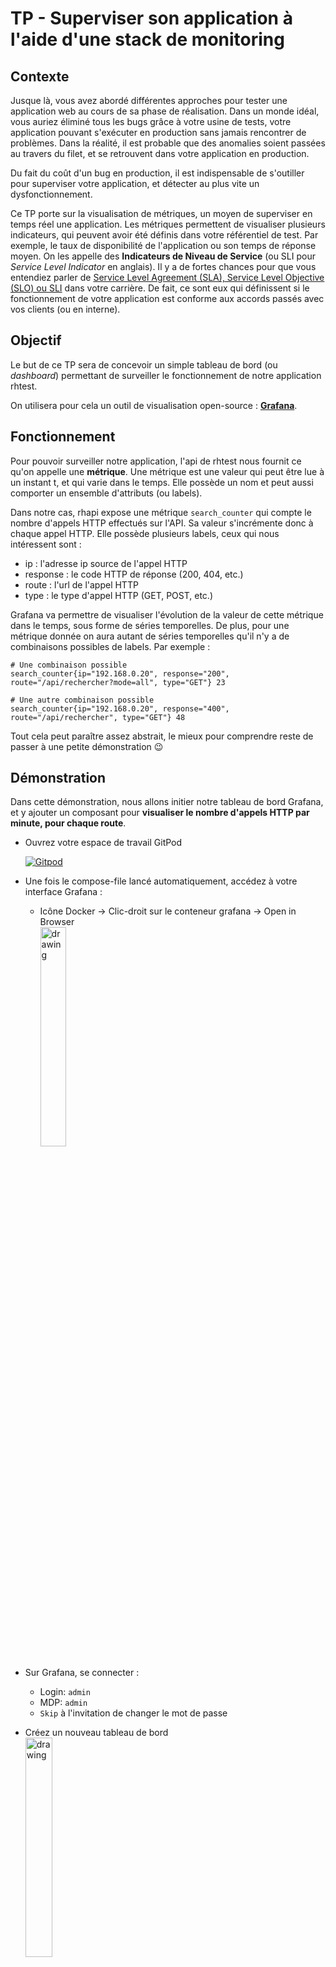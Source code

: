 # TP - Superviser son application à l'aide d'une stack de monitoring
## Contexte
Jusque là, vous avez abordé différentes approches pour tester une application web au cours de sa phase de réalisation. Dans un monde idéal, vous auriez éliminé tous les bugs grâce à votre usine de tests, votre application pouvant s'exécuter en production sans jamais rencontrer de problèmes.
Dans la réalité, il est probable que des anomalies soient passées au travers du filet, et se retrouvent dans votre application en production.

Du fait du coût d'un bug en production, il est indispensable de s'outiller pour superviser votre application, et détecter au plus vite un dysfonctionnement.

Ce TP porte sur la visualisation de métriques, un moyen de superviser en temps réel une application. Les métriques permettent de visualiser plusieurs indicateurs, qui peuvent avoir été définis dans votre référentiel de test. Par exemple, le taux de disponibilité de l'application ou son temps de réponse moyen. On les appelle des **Indicateurs de Niveau de Service** (ou SLI pour *Service Level Indicator* en anglais). Il y a de fortes chances pour que vous entendiez parler de [Service Level Agreement (SLA), Service Level Objective (SLO) ou SLI](https://www.atlassian.com/fr/incident-management/kpis/sla-vs-slo-vs-sli) dans votre carrière. De fait, ce sont eux qui définissent si le fonctionnement de votre application est conforme aux accords passés avec vos clients (ou en interne).


## Objectif
Le but de ce TP sera de concevoir un simple tableau de bord (ou *dashboard*) permettant de surveiller le fonctionnement de notre application rhtest.

On utilisera pour cela un outil de visualisation open-source : [**Grafana**](https://grafana.com/).

## Fonctionnement
Pour pouvoir surveiller notre application, l'api de rhtest nous fournit ce qu'on appelle une **métrique**. Une métrique est une valeur qui peut être lue à un instant t, et qui varie dans le temps. Elle possède un nom et peut aussi comporter un ensemble d'attributs (ou labels).

Dans notre cas, rhapi expose une métrique `search_counter` qui compte le nombre d'appels HTTP effectués sur l'API. Sa valeur s'incrémente donc à chaque appel HTTP. Elle possède plusieurs labels, ceux qui nous intéressent sont :
* ip : l'adresse ip source de l'appel HTTP
* response : le code HTTP de réponse (200, 404, etc.)
* route : l'url de l'appel HTTP
* type : le type d'appel HTTP (GET, POST, etc.)


Grafana va permettre de visualiser l'évolution de la valeur de cette métrique dans le temps, sous forme de séries temporelles. De plus, pour une métrique donnée on aura autant de séries temporelles qu'il n'y a de combinaisons possibles de labels. Par exemple :
```
# Une combinaison possible
search_counter{ip="192.168.0.20", response="200", route="/api/rechercher?mode=all", type="GET"} 23

# Une autre combinaison possible
search_counter{ip="192.168.0.20", response="400", route="/api/rechercher", type="GET"} 48
```

Tout cela peut paraître assez abstrait, le mieux pour comprendre reste de passer à une petite démonstration 😉

## Démonstration
Dans cette démonstration, nous allons initier notre tableau de bord Grafana, et y ajouter un composant pour **visualiser le nombre d'appels HTTP par minute, pour chaque route**. 
* Ouvrez votre espace de travail GitPod

    [![Gitpod](https://camo.githubusercontent.com/76e60919474807718793857d8eb615e7a50b18b04050577e5a35c19421f260a3/68747470733a2f2f676974706f642e696f2f627574746f6e2f6f70656e2d696e2d676974706f642e737667)](https://gitpod.io#https://github.com/labarretony/rhtest)

* Une fois le compose-file lancé automatiquement, accédez à votre interface Grafana :
    * Icône Docker -> Clic-droit sur le conteneur grafana -> Open in Browser
        <br><img src="img/open_in_browser.png" alt="drawing" width="30%"/>
* Sur Grafana, se connecter :
    * Login: `admin`
    * MDP: `admin`
    * `Skip` à l'invitation de changer le mot de passe
* Créez un nouveau tableau de bord
    <br><img src="img/new_dashboard.png" alt="drawing" width="30%"/>
* Cliquez sur "Add a new panel"
* Vous vous retrouvez sur l'interface d'édition d'un composant de votre dashboard
    <br><img src="img/empty_comp.png" alt="drawing" width="100%"/>

* Commencez par donner un titre à votre composant :
    <br><img src="img/panel_title.png" alt="drawing" width="30%"/>

* Sélectionnez la métrique qui nous intéresse, à savoir `search_counter` :
    <br><img src="img/search_counter.png" alt="drawing" width="50%"/>

* Rafraichissez votre composant :
    <br><img src="img/refresh.png" alt="drawing" width="50%"/>

* A ce stade, on observe au moins quatre courbes : ce sont les appels faits sur l'api par le script noise.sh qui s'exécute dans un conteneur, allez voir sa définition ici : https://github.com/labarretony/rhtest/blob/master/apps/monitoring/noise/noise.sh. Il fait simplement appel à quelques routes de notre API toutes les secondes pour générer du bruit et provoquer un incrément de notre métrique `search_counter`. Les courbes sont certainement compactées sur la droite, vous pouvez **réduire la plage temporelle que l'on souhaite visualiser à 15 minutes** :
    <br><img src="img/time_range.png" alt="drawing" width="50%"/>

* Si vous regardez la légende en bas de votre graphique, vous retrouvez les labels associés à vos séries temporelles. Rappelez-vous, nous avions dit plus haut qu'une combinaison de labels = une série temporelle (= une courbe). On a donc un graphique qui affiche le nombre d'appels HTTP pour chaque combinaison de labels.
    <br><img src="img/legend.png" alt="drawing" width="100%"/>

* Ce qui va nous intéresser, c'est d'avoir le nombre de requête par minutes, et non le total de requêtes depuis le lancement de l'application. Il existe une opération qui permet de calculer l'incrément d'une série sur une période donnée : la fonction `Increase`, que l'on va configurer sur 1 minute.
    <br><img src="img/increase.png" alt="drawing" width="50%"/>
    <br><img src="img/increase1m.png" alt="drawing" width="50%"/>

* Rafraichissez le graphique. Nos courbes nous donnent désormais le nombre d'appels HTTP par minute. On constate bien le résultat de notre script de génération de bruit qui lance des appels toutes les secondes, d'où des valeurs multiples de 60 pour un increase paramétré sur 1 minute.
    <br><img src="img/increase_graph.png" alt="drawing" width="100%"/>

* Enfin, nous cherchions à afficher les appels HTTP par minute, pour chaque route. Actuellement, nous avons le nombre d'appels par minute, pour chaque combinaison de labels. Typiquement, on observe deux séries temporelles pour la route `/api/ajouter`. Nous allons donc regrouper les séries temporelles par route. Pour cela, ajouter l'opération `sum` dans la catégorie des fonctions d'agrégations : 
    <br><img src="img/sum.png" alt="drawing" width="50%"/>
    <br><img src="img/sum_route.png" alt="drawing" width="50%"/>

* Rafraissiez le graphique. Nous obtenons le résultat final que nous recherchions : la somme du nombre d'appels HTTP par minute pour chaque route de notre API.
    <br><img src="img/final_graph.png" alt="drawing" width="100%"/>

* Actuellement, on affiche un graphique de séries temporelles. Vous pouvez vous amuser à changer le type de graphique en haut à droite. Essayer par exemple le mode `Stat`, `Pie chart` ou même `Bar Gauge`. Vous pouvez revenir sur le graphique par défaut de type `Time series`.
    <br><img src="img/graph_type.png" alt="drawing" width="30%"/>


* Enregistrez votre composant avec le bouton `Apply` en haut à droite.
* Vous vous retrouvez sur votre tableau de bord, comportant votre nouveau composant. Enregistrez votre tableau de bord avec l'icône de disquette.
    <br><img src="img/save_dashboard.png" alt="drawing" width="100%"/>




## A vous de jouer
Agrémentez votre tableau de bord en ajoutant de nouveaux composants pour :
* Visualiser le nombre de requêtes HTTP par minute pour chaque code de réponse
* Visualiser le nombre de requêtes HTTP par minute pour chaque adresse IP
* Visualiser l'état actuel de notre API (UP ou DOWN)
    * Pour cela, vous pouvez utiliser la métrique `up` égale à 0 si l'appli est down, ou 1 si elle est up.
    * Essayez d'utiliser un graphique de type `Stat`, pour lequel vous pouvez définir le texte à afficher selon la valeur actuelle de la métrique dans les options `Value mappings` à droite.
    * On cherche à obtenir quelque-chose qui ressemble à ça :
        <br><img src="img/api_up.png" alt="drawing" width="30%"/>
    * Vous pouvez stopper et redémarrer le conteneur de rhapi sur GitPod pour tester votre composant 😉
        <br><img src="img/api_down.png" alt="drawing" width="30%"/>
* Visualiser le taux de disponibilité de notre API sur 1 heure (information très utilisée comme SLI !)
    * Là aussi, la métrique `up` est la plus adaptée.
    * Une opération permet de calculer la moyenne des valeurs sur une période donnée : `Range functions > Avg over time`
    * A l'aide du type de graphe `Gauge`, essayez d'obtenir le résultat suivant :
        <br><img src="img/dispo_vert.png" alt="drawing" width="30%"/>
    * Si on coupe le conteneur de l'api, constatez le taux diminuer :
        <br><img src="img/dispo_rouge.png" alt="drawing" width="30%"/>
* Visualiser le taux d'erreurs 4xx par minute (pas seulement 400 ou 409)
    * Tip 1 : vous pouvez filtrer vos labels en utilisant des regex avec le matching `=~`
    * Tip 2 : vous pouvez opérer des calculs entre deux séries temporelles avec l'opération `Binary operations > Binary operation with query`
    * Une fois votre composant créé, spammez la route `/api/rechercher` de rhapi dans votre naviguateur pour faire monter le taux d'erreurs 4xx

Une fois votre dashboard achevé, n'hésitez pas à couper le conteneur de noise et naviguer sur rhfront pour générer vos propres appels à l'API, et voir le comportement de votre dashboard.

Vous pouvez également réfléchir à d'autres composants qui vous semblent pertinents, ou simplement explorer les différents types de graphes pour améliorer ceux que vous venez de créer ! 😉


## Ce qu'il faut retenir
* Tester et vérifier le bon fonctionnement d'une application est une tâche qui s'opère tout au long du cycle de vie de cette dernière, **du début de sa conception jusqu'à la fin de son utilisation**.
* **Le coût d'une anomalie en production est bien plus grand qu'une anomalie détectée avant la mise en production**.
* De plus, **une anomalie en production a un impact direct sur l'image de votre produit**. Il est donc impératif de **les détecter le plus rapidement possible**.
* C'est dans ce but qu'on utilise des moyens de supervision, la collecte de métriques en faisant partie. **L'utilisation de métriques permet de détecter en temps réel un comportement anormal, et avoir une idication sur son origine**. Par exemple, un grand nombre d'erreurs 500 sur une route précise de notre API.
* Les métriques nous indiquent également si certaines spécifications de notre référentiel de test sont toujours respectées en production. **Ces spécifications constituent souvent nos SLI**, comme par exemple le taux de disponibilité de l'API.
* Enfin, dans un contexte de cybersécurité, avoir une stack de supervision peut contribuer à détecter des comportements malveillants. Par exemple, un soudain pic d'appels par un ensemble d'adresses IP peut suggérer une attaque par déni de service.